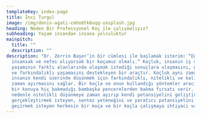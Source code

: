 ```yaml
---
templateKey: index-page
title: İnci Turgul
image: /img/denis-agati-cmho8tk6oqq-unsplash.jpg
heading: Neden Bir Professyonel Koç ile çalışmalıyız?
subheading: Yaşam insandan insana yolculuktur
mainpitch:
  title: ""
  description: ""
description: "Dr. Zerrin Başer’in bir cümlesi ile başlamak isterim: “Eğer
  insansak ve nefes alıyorsak bir koçumuz olmalı.” Koçluk, insanın iş ve özel
  yaşamının farklı alanlarında ulaşmak istediği sonuçlara ulaşmasını, gelişimini
  ve farkındalıklı yaşamasını destekleyen bir araçtır. Koçluk aynı zamanda,
  insanın kendi üzerinde düşünmek için farkındalıklı, nitelikli ve kaliteli
  zaman ayırmasını sağlar. Bir koçla ve onun kullandığı yöntemler aracılığı ile
  bir konuya hiç bakmadığı bambaşka pencerelerden bakma fırsatı verir. Bu
  nedenle nitelikli düşünmeye zaman ayırıp kendi potansiyelini geliştirmek ve
  gerçekleştirmek isteyen, sentez yeteneğini ve yaratıcı potansiyelini harekete
  geçirmek isteyen herkesin bir koça ve bir koçla çalışmaya ihtiyacı vardır."
---
```

